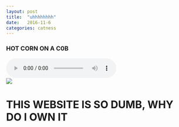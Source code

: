 ```yaml
---
layout: post
title:  "uhhhhhhhh"
date:   2016-11-6
categories: catness
---
```

<html>
<body>
<h3>HOT CORN ON A C0B</h3>
<div id="musicpls">
<audio src="https://www.dropbox.com/s/up5hnasiheyoaeo/Mickey%20Mouse%20Clubhouse%20Theme%20Song%20HD%20%20%20Lyrics.mp3?dl=0" controls preload="auto" autobuffer autoplay></audio>
</div>
<img src="http://www.publicdomainpictures.net/pictures/30000/velka/annoyed-cat.jpg"/>
<h1>THIS WEBSITE IS SO DUMB, WHY DO I OWN IT
</h1>
</body>
</html>
